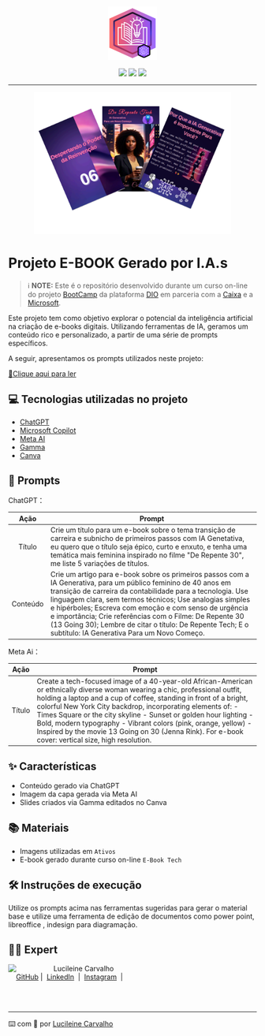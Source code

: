 <p align="center">
    <img width="100" src="Ativos\Banner_Book.png"/>
</p>
<p align="center">
<a href="https://www.instagram.com/lucileine.carvalho/" target="_blank"><img src="https://img.shields.io/badge/-Instagram-%23E4405F?style=for-the-badge&logo=instagram&logoColor=white" target="_blank"></a>
  <a href="https://www.tiktok.com/@lucileine_" target="_blank"><img src="https://img.shields.io/badge/-Tiktok-%23000000?style=for-the-badge&logo=tiktok&logoColor=white" target="_blank"></a>
  <a href="https://www.linkedin.com/in/lucileine-carvalho/" target="_blank"><img src="https://img.shields.io/badge/-LinkedIn-%230077B5?style=for-the-badge&logo=linkedin&logoColor=white" target="_blank"></a>
  </p>

---------------

<p align="center">
<img 
    src="Ativos\Cover_Book.png"
    width="400"  
/>
</p>

# Projeto E-BOOK Gerado por I.A.s


 > ℹ️ **NOTE:** Este é o repositório desenvolvido durante um curso on-line do projeto [BootCamp](https://web.dio.me/play?section_type=bootcamp) da plataforma [DIO](https://dio.me) em parceria com a [Caixa](https://caixanoticias.caixa.gov.br/Paginas/Not%C3%ADcias/2024/10-OUTUBRO/CAIXA-oferece-bolsas-de-estudo-para-aprendizado-acelerado-em-tecnologia.aspx) e a [Microsoft](https://www.microsoft.com/pt-br/).

Este projeto tem como objetivo explorar o potencial da inteligência artificial na criação de e-books digitais. Utilizando ferramentas de IA, geramos um conteúdo rico e personalizado, a partir de uma série de prompts específicos. 

A seguir, apresentamos os prompts utilizados neste projeto:

<a href="https://github.com/LUCILEINE/Projeto-E-book/blob/main/E-Book_Tech/E-Book_De-Repente-Tech.pdf" title="E-BOOK DE REPENTE TECH">
📕Clique aqui para ler</a>

## 💻 Tecnologias utilizadas no projeto

- [ChatGPT](https://chat.openai.com/) 
- [Microsoft Copilot](https://copilot.microsoft.com/onboarding)
- [Meta AI](https://meta.ai)
- [Gamma](https://gamma.app/)
- [Canva](https://www.canva.com/)

## 🧠 Prompts

ChatGPT：

|   Ação   | Prompt                                                                                 |
| :------: | -------------------------------------------------------------------------------------- |
|  Título  | Crie um título para um e-book sobre o tema transição de carreira e subnicho de primeiros passos com IA Genetativa, eu quero que o título seja épico, curto e enxuto, e tenha uma temática mais feminina inspirado no filme "De Repente 30", me liste 5 variações de títulos.|
| Conteúdo | Crie um artigo para e-book sobre os primeiros passos com a IA Generativa, para um público feminino de 40 anos em transição de carreira da contabilidade para a tecnologia. Use linguagem clara, sem termos técnicos; Use analogias simples e hipérboles; Escreva com emoção e com senso de urgência e importância; Crie referências com o Filme: De Repente 30 (13 Going 30); Lembre de citar o título: De Repente Tech; E o subtítulo: IA Generativa Para um Novo Começo.|

Meta Ai：

|  Ação  | Prompt                                                                                 |
| :----: | -------------------------------------------------------------------------------------- |
| Título | Create a tech-focused image of a 40-year-old African-American or ethnically diverse woman wearing a chic, professional outfit, holding a laptop and a cup of coffee, standing in front of a bright, colorful New York City backdrop, incorporating elements of: - Times Square or the city skyline - Sunset or golden hour lighting - Bold, modern typography - Vibrant colors (pink, orange, yellow) - Inspired by the movie 13 Going on 30 (Jenna Rink). For e-book cover: vertical size, high resolution.|

## ✨ Características

- Conteúdo gerado via ChatGPT
- Imagem da capa gerada via Meta AI
- Slides criados via Gamma editados no Canva

## 📚 Materiais

- Imagens utilizadas em `Ativos`
- E-book gerado durante curso on-line `E-Book Tech`

## 🛠️ Instruções de execução

Utilize os prompts acima nas ferramentas sugeridas para gerar o material base e utilize uma ferramenta de edição de documentos como power point, libreoffice , indesign para diagramação.

## 👨‍💻 Expert

<p>
    <img 
      align=left 
      margin=10 
      width=80 
      src="https://avatars.githubusercontent.com/u/137401475?v=4"
    />
    <p>&nbsp&nbsp&nbspLucileine Carvalho<br>
    &nbsp&nbsp&nbsp
    <a href="https://github.com/lucileine_">
    GitHub</a>&nbsp;|&nbsp;
    <a href="www.linkedin.com/in/
lucileine-carvalho">LinkedIn</a>
&nbsp;|&nbsp;
    <a href="https://www.instagram.com/lucileine.carvalho/">
    Instagram</a>
&nbsp;|&nbsp;</p>
</p>
<br/><br/>
<p>

---

⌨️ com 💜 por [Lucileine Carvalho](https://github.com/lucileine_)